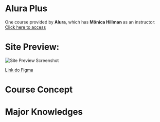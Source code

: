 # Alura Plus 

One course provided by **Alura**, which has **Mônica Hillman** as an instructor:
<a href="https://cursos.alura.com.br/course/html-css-praticando-html-css" target="_blank"> Click here to access </a>

# Site Preview: 

![Site Preview Screenshot](assets/img/screenshots/screenshot)

<a href="https://www.figma.com/file/tFDVyNuKhrT2G03k2dCstW/Alura-Plus---Layout?t=tURBC440zTwXjsYh-0" target="_blank"> Link do Figma </a>

# Course Concept 

# Major Knowledges 
